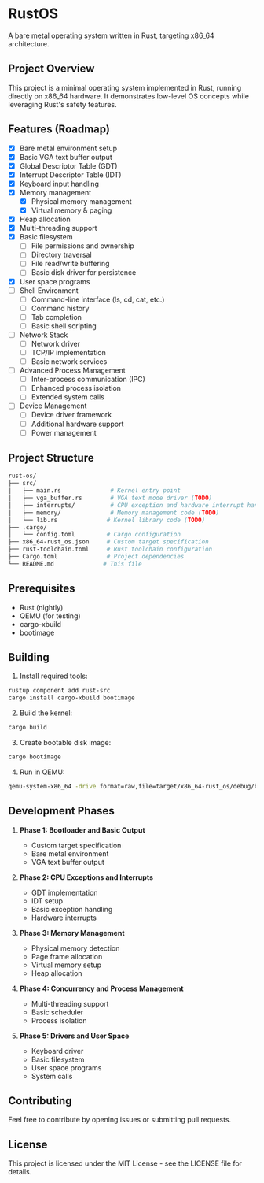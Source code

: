 # RustOS

A bare metal operating system written in Rust, targeting x86_64 architecture.

## Project Overview

This project is a minimal operating system implemented in Rust, running directly on x86_64 hardware. It demonstrates low-level OS concepts while leveraging Rust's safety features.

## Features (Roadmap)

- [x] Bare metal environment setup
- [x] Basic VGA text buffer output
- [x] Global Descriptor Table (GDT)
- [x] Interrupt Descriptor Table (IDT)
- [x] Keyboard input handling
- [x] Memory management
  - [x] Physical memory management
  - [x] Virtual memory & paging
- [x] Heap allocation
- [x] Multi-threading support
- [x] Basic filesystem
  - [ ] File permissions and ownership
  - [ ] Directory traversal
  - [ ] File read/write buffering
  - [ ] Basic disk driver for persistence
- [x] User space programs
- [ ] Shell Environment
  - [ ] Command-line interface (ls, cd, cat, etc.)
  - [ ] Command history
  - [ ] Tab completion
  - [ ] Basic shell scripting
- [ ] Network Stack
  - [ ] Network driver
  - [ ] TCP/IP implementation
  - [ ] Basic network services
- [ ] Advanced Process Management
  - [ ] Inter-process communication (IPC)
  - [ ] Enhanced process isolation
  - [ ] Extended system calls
- [ ] Device Management
  - [ ] Device driver framework
  - [ ] Additional hardware support
  - [ ] Power management

## Project Structure

```bash
rust-os/
├── src/
│   ├── main.rs              # Kernel entry point
│   ├── vga_buffer.rs        # VGA text mode driver (TODO)
│   ├── interrupts/          # CPU exception and hardware interrupt handlers (TODO)
│   ├── memory/              # Memory management code (TODO)
│   └── lib.rs              # Kernel library code (TODO)
├── .cargo/
│   └── config.toml         # Cargo configuration
├── x86_64-rust_os.json     # Custom target specification
├── rust-toolchain.toml     # Rust toolchain configuration
├── Cargo.toml              # Project dependencies
└── README.md              # This file
```

## Prerequisites

- Rust (nightly)
- QEMU (for testing)
- cargo-xbuild
- bootimage

## Building

1. Install required tools:

```bash
rustup component add rust-src
cargo install cargo-xbuild bootimage
```

2. Build the kernel:

```bash
cargo build
```

3. Create bootable disk image:

```bash
cargo bootimage
```

4. Run in QEMU:

```bash
qemu-system-x86_64 -drive format=raw,file=target/x86_64-rust_os/debug/bootimage-rust-os.bin
```

## Development Phases

1. **Phase 1: Bootloader and Basic Output**
   - Custom target specification
   - Bare metal environment
   - VGA text buffer output

2. **Phase 2: CPU Exceptions and Interrupts**
   - GDT implementation
   - IDT setup
   - Basic exception handling
   - Hardware interrupts

3. **Phase 3: Memory Management**
   - Physical memory detection
   - Page frame allocation
   - Virtual memory setup
   - Heap allocation

4. **Phase 4: Concurrency and Process Management**
   - Multi-threading support
   - Basic scheduler
   - Process isolation

5. **Phase 5: Drivers and User Space**
   - Keyboard driver
   - Basic filesystem
   - User space programs
   - System calls

## Contributing

Feel free to contribute by opening issues or submitting pull requests.

## License

This project is licensed under the MIT License - see the LICENSE file for details.
